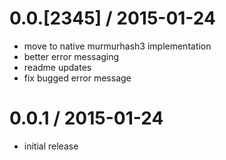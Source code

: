 0.0.[2345] / 2015-01-24
=======================
* move to native murmurhash3 implementation
* better error messaging
* readme updates
* fix bugged error message


0.0.1 / 2015-01-24
==================
* initial release
